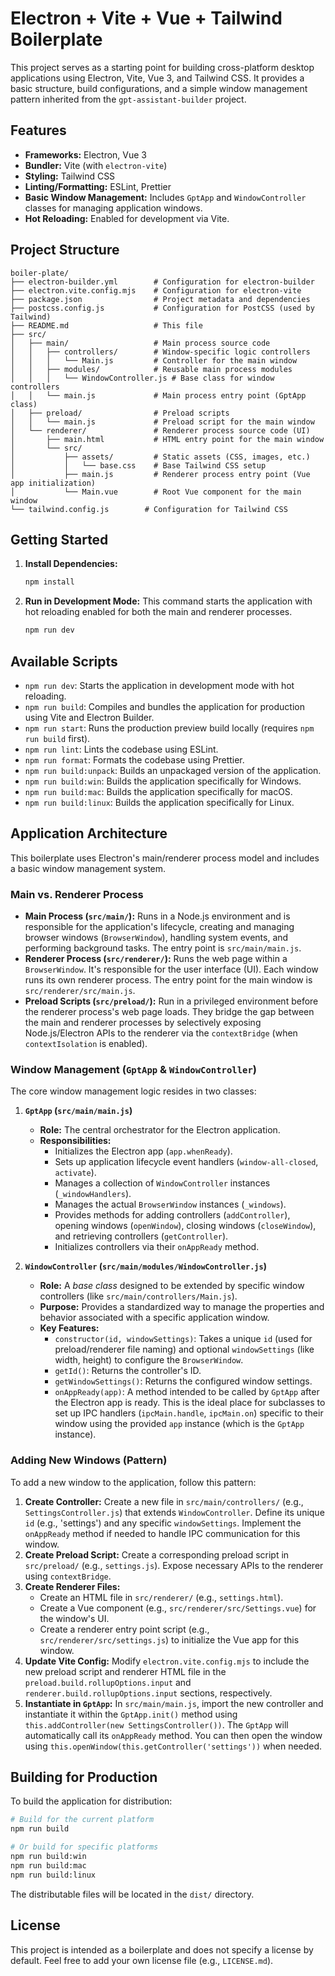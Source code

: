 # Electron + Vite + Vue + Tailwind Boilerplate

This project serves as a starting point for building cross-platform desktop applications using Electron, Vite, Vue 3, and Tailwind CSS. It provides a basic structure, build configurations, and a simple window management pattern inherited from the `gpt-assistant-builder` project.

## Features

*   **Frameworks:** Electron, Vue 3
*   **Bundler:** Vite (with `electron-vite`)
*   **Styling:** Tailwind CSS
*   **Linting/Formatting:** ESLint, Prettier
*   **Basic Window Management:** Includes `GptApp` and `WindowController` classes for managing application windows.
*   **Hot Reloading:** Enabled for development via Vite.

## Project Structure

```
boiler-plate/
├── electron-builder.yml        # Configuration for electron-builder
├── electron.vite.config.mjs    # Configuration for electron-vite
├── package.json                # Project metadata and dependencies
├── postcss.config.js           # Configuration for PostCSS (used by Tailwind)
├── README.md                   # This file
├── src/
│   ├── main/                   # Main process source code
│   │   ├── controllers/        # Window-specific logic controllers
│   │   │   └── Main.js         # Controller for the main window
│   │   ├── modules/            # Reusable main process modules
│   │   │   └── WindowController.js # Base class for window controllers
│   │   └── main.js             # Main process entry point (GptApp class)
│   ├── preload/                # Preload scripts
│   │   └── main.js             # Preload script for the main window
│   └── renderer/               # Renderer process source code (UI)
│       ├── main.html           # HTML entry point for the main window
│       └── src/
│           ├── assets/         # Static assets (CSS, images, etc.)
│           │   └── base.css    # Base Tailwind CSS setup
│           ├── main.js         # Renderer process entry point (Vue app initialization)
│           └── Main.vue        # Root Vue component for the main window
└── tailwind.config.js        # Configuration for Tailwind CSS
```

## Getting Started

1.  **Install Dependencies:**
    ```bash
    npm install
    ```

2.  **Run in Development Mode:**
    This command starts the application with hot reloading enabled for both the main and renderer processes.
    ```bash
    npm run dev
    ```

## Available Scripts

*   `npm run dev`: Starts the application in development mode with hot reloading.
*   `npm run build`: Compiles and bundles the application for production using Vite and Electron Builder.
*   `npm run start`: Runs the production preview build locally (requires `npm run build` first).
*   `npm run lint`: Lints the codebase using ESLint.
*   `npm run format`: Formats the codebase using Prettier.
*   `npm run build:unpack`: Builds an unpackaged version of the application.
*   `npm run build:win`: Builds the application specifically for Windows.
*   `npm run build:mac`: Builds the application specifically for macOS.
*   `npm run build:linux`: Builds the application specifically for Linux.

## Application Architecture

This boilerplate uses Electron's main/renderer process model and includes a basic window management system.

### Main vs. Renderer Process

*   **Main Process (`src/main/`):** Runs in a Node.js environment and is responsible for the application's lifecycle, creating and managing browser windows (`BrowserWindow`), handling system events, and performing background tasks. The entry point is `src/main/main.js`.
*   **Renderer Process (`src/renderer/`):** Runs the web page within a `BrowserWindow`. It's responsible for the user interface (UI). Each window runs its own renderer process. The entry point for the main window is `src/renderer/src/main.js`.
*   **Preload Scripts (`src/preload/`):** Run in a privileged environment before the renderer process's web page loads. They bridge the gap between the main and renderer processes by selectively exposing Node.js/Electron APIs to the renderer via the `contextBridge` (when `contextIsolation` is enabled).

### Window Management (`GptApp` & `WindowController`)

The core window management logic resides in two classes:

1.  **`GptApp` (`src/main/main.js`)**
    *   **Role:** The central orchestrator for the Electron application.
    *   **Responsibilities:**
        *   Initializes the Electron app (`app.whenReady`).
        *   Sets up application lifecycle event handlers (`window-all-closed`, `activate`).
        *   Manages a collection of `WindowController` instances (`_windowHandlers`).
        *   Manages the actual `BrowserWindow` instances (`_windows`).
        *   Provides methods for adding controllers (`addController`), opening windows (`openWindow`), closing windows (`closeWindow`), and retrieving controllers (`getController`).
        *   Initializes controllers via their `onAppReady` method.

2.  **`WindowController` (`src/main/modules/WindowController.js`)**
    *   **Role:** A *base class* designed to be extended by specific window controllers (like `src/main/controllers/Main.js`).
    *   **Purpose:** Provides a standardized way to manage the properties and behavior associated with a specific application window.
    *   **Key Features:**
        *   `constructor(id, windowSettings)`: Takes a unique `id` (used for preload/renderer file naming) and optional `windowSettings` (like width, height) to configure the `BrowserWindow`.
        *   `getId()`: Returns the controller's ID.
        *   `getWindowSettings()`: Returns the configured window settings.
        *   `onAppReady(app)`: A method intended to be called by `GptApp` after the Electron app is ready. This is the ideal place for subclasses to set up IPC handlers (`ipcMain.handle`, `ipcMain.on`) specific to their window using the provided `app` instance (which is the `GptApp` instance).

### Adding New Windows (Pattern)

To add a new window to the application, follow this pattern:

1.  **Create Controller:** Create a new file in `src/main/controllers/` (e.g., `SettingsController.js`) that extends `WindowController`. Define its unique `id` (e.g., 'settings') and any specific `windowSettings`. Implement the `onAppReady` method if needed to handle IPC communication for this window.
2.  **Create Preload Script:** Create a corresponding preload script in `src/preload/` (e.g., `settings.js`). Expose necessary APIs to the renderer using `contextBridge`.
3.  **Create Renderer Files:**
    *   Create an HTML file in `src/renderer/` (e.g., `settings.html`).
    *   Create a Vue component (e.g., `src/renderer/src/Settings.vue`) for the window's UI.
    *   Create a renderer entry point script (e.g., `src/renderer/src/settings.js`) to initialize the Vue app for this window.
4.  **Update Vite Config:** Modify `electron.vite.config.mjs` to include the new preload script and renderer HTML file in the `preload.build.rollupOptions.input` and `renderer.build.rollupOptions.input` sections, respectively.
5.  **Instantiate in `GptApp`:** In `src/main/main.js`, import the new controller and instantiate it within the `GptApp.init()` method using `this.addController(new SettingsController())`. The `GptApp` will automatically call its `onAppReady` method. You can then open the window using `this.openWindow(this.getController('settings'))` when needed.

## Building for Production

To build the application for distribution:

```bash
# Build for the current platform
npm run build

# Or build for specific platforms
npm run build:win
npm run build:mac
npm run build:linux
```

The distributable files will be located in the `dist/` directory.

## License

This project is intended as a boilerplate and does not specify a license by default. Feel free to add your own license file (e.g., `LICENSE.md`).
